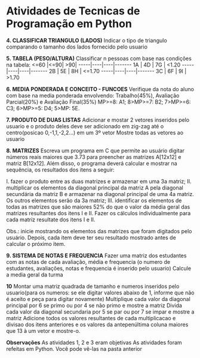 # Atividades de Tecnicas de Programação em Python

**4. CLASSIFICAR TRIANGULO (LADOS)**
Indicar o tipo de triangulo comparando o tamanho dos lados fornecido pelo usuario

**5. TABELA (PESO/ALTURA)**
Classificar n pessoas com base nas condições na tabela:
<=60 |<=90| >90| 
-----|----|----|-------
  1A | 4D | 7G | <1.20 
-----|----|----|-------
  2B | 5E | 8H | <=1.70
-----|----|----|-------
  3C | 6F | 9I | >1.70 

**6. MEDIA PONDERADA E CONCEITO - FUNCOES**
Verifique da nota do aluno com base na media ponderada envolvendo: Trabalho(45%), Avaliação Parcial(20%) e Avaliação Final(35%)
MP>=8: A1; 8>MP>=7: B2; 7>MP>=6: C3; 6>MP>=5: D4; 5>MP: 5E.

**7. PRODUTO DE DUAS LISTAS**
Adicionar e mostar 2 vetores inseridos pelo usuario e o produto deles deve ser adicionado em zig-zag até o centro(posicao 0,-1,1,-2,2...) em um 3º vetor 
Mostre todas as vetores ao usuario

**8. MATRIZES**
Escreva um programa em C que permite ao usuário digitar números reais maiores que 3.73 para preencher as matrizes A[12x12] e matriz B[12x12]. Além disso, o programa deverá calcular e mostrar na sequência, os resultados dos itens a seguir:

I. fazer o produto entre as duas matrizes e armazenar em uma 3a matriz;
II. multiplicar os elementos da diagonal principal da matriz A pela diagonal secundária da matriz B e armazenar na diagonal principal de uma 4a matriz. Os outros elementos serão da 3a matriz;
III. identificar os elementos de todas as matrizes que são maiores 52% do que o valor da média geral das matrizes resultantes dos itens I e II. Fazer os cálculos individualmente para cada matriz resultate dos itens I e II.

Obs.: inicie mostrando os elementos das matrizes que foram digitados pelo usuário. Depois, cada item deve ter seu resultado mostrado antes de calcular o próximo item.

**9. SISTEMA DE NOTAS E FREQUENCIA**
Fazer uma matriz dos estudantes com as notas de cada avaliação, média e frequencia (o numero de estudantes, avaliações, notas e frequencia é inserido pelo usuario)
Calcule a media geral da turma

**10**
Montar uma matriz quadrada de tamanho e numeros inseridos pelo usuario(para os numeros: se ele digitar valores abaixo de 1, informe que não é aceito e peça para digitar novamente)
Multiplique cada valor da diagonal principal por 6 se primo ou por 4 se não primo e mostre a matriz
Divida cada valor da diagonal secundaria por 5 se par ou por 7 se impar e mostre a matriz
Adicione todos os valores resultantes de cada multiplicacao e divisao dos itens anteriores e os valores da antepenúltima coluna maiores que 13 à um vetor e mostre-o.

**Observações**
As atividades 1, 2 e 3 eram objetivas
As atividades foram refeitas em Python. Você pode vê-las na pasta anterior